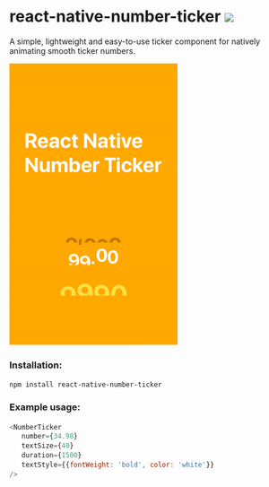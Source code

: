 # react-native-number-ticker ![](https://badge.fury.io/js/react-native-number-ticker.svg)
A simple, lightweight and easy-to-use ticker component for natively animating smooth ticker numbers.

![](preview-gif.gif)


### Installation: 
```
npm install react-native-number-ticker
```

### Example usage:
```javascript
<NumberTicker
   number={34.98}
   textSize={40}
   duration={1500}
   textStyle={{fontWeight: 'bold', color: 'white'}}
/>
```
